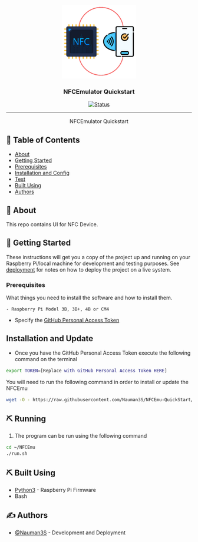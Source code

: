 <p align="center">
  <a href="" rel="noopener">
 <img width=200px height=200px src="artwork/nfcemul.png" alt="Project logo"></a>
</p>

<h3 align="center">NFCEmulator Quickstart</h3>

<div align="center">

[![Status](https://img.shields.io/badge/status-active-success.svg)]()


</div>

---


<p align="center"> NFCEmulator Quickstart
    <br> 
</p>

## 📝 Table of Contents

- [About](#about)
- [Getting Started](#getting_started)
- [Prerequisites](#deployment)
- [Installation and Config](#Installation_and_Config)
- [Test](#test)
- [Built Using](#built_using)
- [Authors](#authors)

## 🧐 About <a name = "about"></a>

This repo contains UI for NFC Device.

## 🏁 Getting Started <a name = "getting_started"></a>

These instructions will get you a copy of the project up and running on your Raspberry Pi/local machine for development and testing purposes. See [deployment](#deployment) for notes on how to deploy the project on a live system.

### Prerequisites <a name = "Prerequisites"></a>

What things you need to install the software and how to install them.

```
- Raspberry Pi Model 3B, 3B+, 4B or CM4
```

- Specify the [GitHub Personal Access Token](https://help.github.com/articles/creating-an-access-token-for-command-line-use/)


## Installation and Update <a name = "Installation_and_Config"></a>

- Once you have the GitHub Personal Access Token execute the following command on the terminal

```bash
export TOKEN=[Replace with GitHub Personal Access Token HERE]
```

You will need to run the following command in order to install or update the NFCEmu
```bash
wget -O - https://raw.githubusercontent.com/Nauman3S/NFCEmu-QuickStart/main/installer.sh | bash
```
## ⛏️ Running <a name = "test"></a>

1.  The program can be run using the following command
```bash
cd ~/NFCEmu
./run.sh
```

## ⛏️ Built Using <a name = "built_using"></a>

- [Python3](https://www.python.org/) - Raspberry Pi Firmware
- Bash

## ✍️ Authors <a name = "authors"></a>

- [@Nauman3S](https://github.com/Nauman3S) - Development and Deployment
